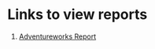 # Links to view reports

1) [Adventureworks Report](https://app.powerbi.com/view?r=eyJrIjoiNzVlZjg4N2ItYThjOS00NGY4LTk4MDItYWJmMWIxNDIwNzRkIiwidCI6ImRmODY3OWNkLWE4MGUtNDVkOC05OWFjLWM4M2VkN2ZmOTVhMCJ9)

